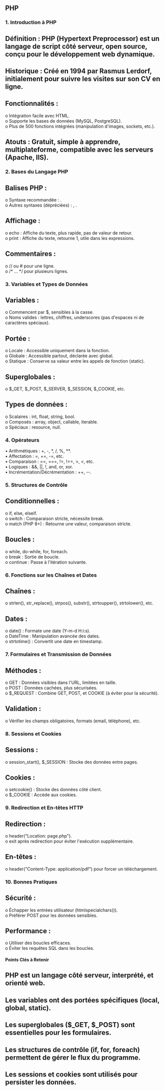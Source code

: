 ## PHP 

### 1. Introduction à PHP
##	Définition : PHP (Hypertext Preprocessor) est un langage de script côté serveur, open source, conçu pour le développement web dynamique.<br>
##	Historique : Créé en 1994 par Rasmus Lerdorf, initialement pour suivre les visites sur son CV en ligne.<br>
##	Fonctionnalités :<br>
o	Intégration facile avec HTML.<br>
o	Supporte les bases de données (MySQL, PostgreSQL).<br>
o	Plus de 500 fonctions intégrées (manipulation d'images, sockets, etc.).<br>
##	Atouts : Gratuit, simple à apprendre, multiplateforme, compatible avec les serveurs (Apache, IIS).<br>


### 2. Bases du Langage PHP
##	Balises PHP :<br>
o	Syntaxe recommandée : <?php ... ?>.<br>
o	Autres syntaxes (dépréciées) : <script language="php"> ... </script>, <? ... ?>.<br>
##	Affichage :<br>
o	echo : Affiche du texte, plus rapide, pas de valeur de retour.<br>
o	print : Affiche du texte, retourne 1, utile dans les expressions.<br>
##	Commentaires :<br>
o	// ou # pour une ligne.<br>
o	/* ... */ pour plusieurs lignes.<br>


### 3. Variables et Types de Données
##	Variables :<br>
o	Commencent par $, sensibles à la casse.<br>
o	Noms valides : lettres, chiffres, underscores (pas d'espaces ni de caractères spéciaux).<br>
##	Portée :<br>
o	Locale : Accessible uniquement dans la fonction.<br>
o	Globale : Accessible partout, déclarée avec global.<br>
o	Statique : Conserve sa valeur entre les appels de fonction (static).<br>
##	Superglobales :<br>
o	$_GET, $_POST, $_SERVER, $_SESSION, $_COOKIE, etc.<br>
##	Types de données :<br>
o	Scalaires : int, float, string, bool.<br>
o	Composés : array, object, callable, iterable.<br>
o	Spéciaux : resource, null.<br>


### 4. Opérateurs
•	Arithmétiques : +, -, *, /, %, **.<br>
•	Affectation : =, +=, -=, etc.<br>
•	Comparaison : ==, ===, !=, !==, >, <, etc.<br>
•	Logiques : &&, ||, !, and, or, xor.<br>
•	Incrémentation/Décrémentation : ++, --.<br>


### 5. Structures de Contrôle
##	Conditionnelles :<br>
o	if, else, elseif.<br>
o	switch : Comparaison stricte, nécessite break.<br>
o	match (PHP 8+) : Retourne une valeur, comparaison stricte.<br>
##	Boucles :<br>
o	while, do-while, for, foreach.<br>
o	break : Sortie de boucle.<br>
o	continue : Passe à l'itération suivante.<br>


### 6. Fonctions sur les Chaînes et Dates
##	Chaînes :<br>
o	strlen(), str_replace(), strpos(), substr(), strtoupper(), strtolower(), etc.<br>
##	Dates :<br>
o	date() : Formate une date (Y-m-d H:i:s).<br>
o	DateTime : Manipulation avancée des dates.<br>
o	strtotime() : Convertit une date en timestamp.<br>


### 7. Formulaires et Transmission de Données
##	Méthodes :<br>
o	GET : Données visibles dans l'URL, limitées en taille.<br>
o	POST : Données cachées, plus sécurisées.<br>
o	$_REQUEST : Combine GET, POST, et COOKIE (à éviter pour la sécurité).<br>
##	Validation :<br>
o	Vérifier les champs obligatoires, formats (email, téléphone), etc.<br>


### 8. Sessions et Cookies
##	Sessions :<br>
o	session_start(), $_SESSION : Stocke des données entre pages.<br>
##	Cookies :<br>
o	setcookie() : Stocke des données côté client.<br>
o	$_COOKIE : Accède aux cookies.<br>


### 9. Redirection et En-têtes HTTP
##	Redirection :<br>
o	header("Location: page.php").<br>
o	exit après redirection pour éviter l'exécution supplémentaire.<br>
##	En-têtes :<br>
o	header("Content-Type: application/pdf") pour forcer un téléchargement.<br>


### 10. Bonnes Pratiques
##	Sécurité :<br>
o	Échapper les entrées utilisateur (htmlspecialchars()).<br>
o	Préférer POST pour les données sensibles.<br>
##	Performance :<br>
o	Utiliser des boucles efficaces.<br>
o	Éviter les requêtes SQL dans les boucles.<br>


#### Points Clés à Retenir
##	PHP est un langage côté serveur, interprété, et orienté web.<br>
##	Les variables ont des portées spécifiques (local, global, static).<br>
##	Les superglobales ($_GET, $_POST) sont essentielles pour les formulaires.<br>
##	Les structures de contrôle (if, for, foreach) permettent de gérer le flux du programme.<br>
##	Les sessions et cookies sont utilisés pour persister les données.<br>

